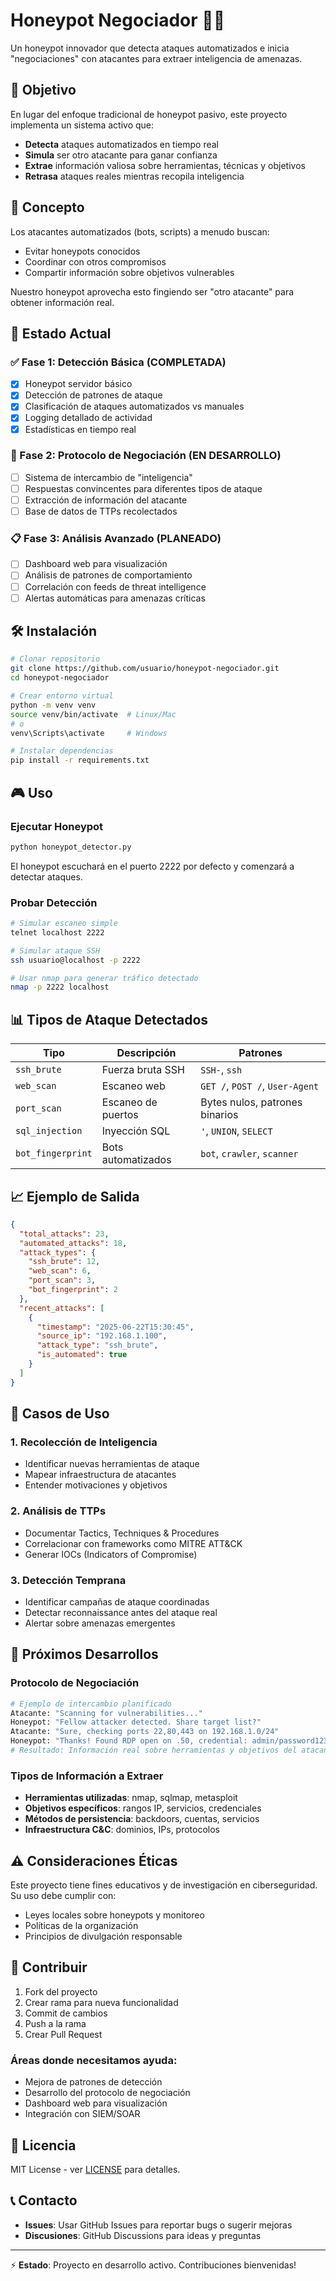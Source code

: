 # Honeypot Negociador 🍯🤝

Un honeypot innovador que detecta ataques automatizados e inicia "negociaciones" con atacantes para extraer inteligencia de amenazas.

## 🎯 Objetivo

En lugar del enfoque tradicional de honeypot pasivo, este proyecto implementa un sistema activo que:
- **Detecta** ataques automatizados en tiempo real
- **Simula** ser otro atacante para ganar confianza
- **Extrae** información valiosa sobre herramientas, técnicas y objetivos
- **Retrasa** ataques reales mientras recopila inteligencia

## 🧠 Concepto

Los atacantes automatizados (bots, scripts) a menudo buscan:
- Evitar honeypots conocidos
- Coordinar con otros compromisos
- Compartir información sobre objetivos vulnerables

Nuestro honeypot aprovecha esto fingiendo ser "otro atacante" para obtener información real.

## 🚀 Estado Actual

### ✅ Fase 1: Detección Básica (COMPLETADA)
- [x] Honeypot servidor básico
- [x] Detección de patrones de ataque
- [x] Clasificación de ataques automatizados vs manuales
- [x] Logging detallado de actividad
- [x] Estadísticas en tiempo real

### 🔄 Fase 2: Protocolo de Negociación (EN DESARROLLO)
- [ ] Sistema de intercambio de "inteligencia"
- [ ] Respuestas convincentes para diferentes tipos de ataque
- [ ] Extracción de información del atacante
- [ ] Base de datos de TTPs recolectados

### 📋 Fase 3: Análisis Avanzado (PLANEADO)
- [ ] Dashboard web para visualización
- [ ] Análisis de patrones de comportamiento
- [ ] Correlación con feeds de threat intelligence
- [ ] Alertas automáticas para amenazas críticas

## 🛠️ Instalación

```bash
# Clonar repositorio
git clone https://github.com/usuario/honeypot-negociador.git
cd honeypot-negociador

# Crear entorno virtual
python -m venv venv
source venv/bin/activate  # Linux/Mac
# o
venv\Scripts\activate     # Windows

# Instalar dependencias
pip install -r requirements.txt
```

## 🎮 Uso

### Ejecutar Honeypot
```bash
python honeypot_detector.py
```

El honeypot escuchará en el puerto 2222 por defecto y comenzará a detectar ataques.

### Probar Detección
```bash
# Simular escaneo simple
telnet localhost 2222

# Simular ataque SSH
ssh usuario@localhost -p 2222

# Usar nmap para generar tráfico detectado
nmap -p 2222 localhost
```

## 📊 Tipos de Ataque Detectados

| Tipo | Descripción | Patrones |
|------|-------------|----------|
| `ssh_brute` | Fuerza bruta SSH | `SSH-`, `ssh` |
| `web_scan` | Escaneo web | `GET /`, `POST /`, `User-Agent` |
| `port_scan` | Escaneo de puertos | Bytes nulos, patrones binarios |
| `sql_injection` | Inyección SQL | `'`, `UNION`, `SELECT` |
| `bot_fingerprint` | Bots automatizados | `bot`, `crawler`, `scanner` |

## 📈 Ejemplo de Salida

```json
{
  "total_attacks": 23,
  "automated_attacks": 18,
  "attack_types": {
    "ssh_brute": 12,
    "web_scan": 6,
    "port_scan": 3,
    "bot_fingerprint": 2
  },
  "recent_attacks": [
    {
      "timestamp": "2025-06-22T15:30:45",
      "source_ip": "192.168.1.100",
      "attack_type": "ssh_brute",
      "is_automated": true
    }
  ]
}
```

## 🎯 Casos de Uso

### 1. Recolección de Inteligencia
- Identificar nuevas herramientas de ataque
- Mapear infraestructura de atacantes
- Entender motivaciones y objetivos

### 2. Análisis de TTPs
- Documentar Tactics, Techniques & Procedures
- Correlacionar con frameworks como MITRE ATT&CK
- Generar IOCs (Indicators of Compromise)

### 3. Detección Temprana
- Identificar campañas de ataque coordinadas
- Detectar reconnaissance antes del ataque real
- Alertar sobre amenazas emergentes

## 🧪 Próximos Desarrollos

### Protocolo de Negociación
```python
# Ejemplo de intercambio planificado
Atacante: "Scanning for vulnerabilities..."
Honeypot: "Fellow attacker detected. Share target list?"
Atacante: "Sure, checking ports 22,80,443 on 192.168.1.0/24"
Honeypot: "Thanks! Found RDP open on .50, credential: admin/password123"
# Resultado: Información real sobre herramientas y objetivos del atacante
```

### Tipos de Información a Extraer
- **Herramientas utilizadas**: nmap, sqlmap, metasploit
- **Objetivos específicos**: rangos IP, servicios, credenciales
- **Métodos de persistencia**: backdoors, cuentas, servicios
- **Infraestructura C&C**: dominios, IPs, protocolos

## ⚠️ Consideraciones Éticas

Este proyecto tiene fines educativos y de investigación en ciberseguridad. Su uso debe cumplir con:
- Leyes locales sobre honeypots y monitoreo
- Políticas de la organización
- Principios de divulgación responsable

## 🤝 Contribuir

1. Fork del proyecto
2. Crear rama para nueva funcionalidad
3. Commit de cambios
4. Push a la rama
5. Crear Pull Request

### Áreas donde necesitamos ayuda:
- Mejora de patrones de detección
- Desarrollo del protocolo de negociación
- Dashboard web para visualización
- Integración con SIEM/SOAR

## 📝 Licencia

MIT License - ver [LICENSE](LICENSE) para detalles.

## 📞 Contacto

- **Issues**: Usar GitHub Issues para reportar bugs o sugerir mejoras
- **Discusiones**: GitHub Discussions para ideas y preguntas

---

⚡ **Estado**: Proyecto en desarrollo activo. Contribuciones bienvenidas!
